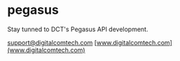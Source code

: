 # pegasus 
Stay tunned to DCT's Pegasus API development.

support@digitalcomtech.com
[www.digitalcomtech.com](www.digitalcomtech.com)